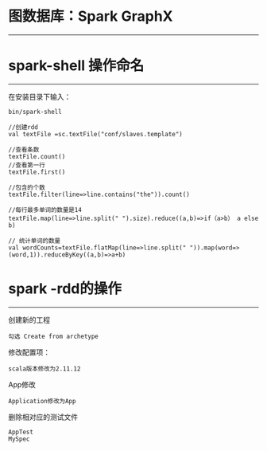 # 图数据库：Spark GraphX

---

# spark-shell 操作命名

---

在安装目录下输入：

```
bin/spark-shell
```

```
//创建rdd
val textFile =sc.textFile("conf/slaves.template")
```

```
//查看条数
textFile.count()
//查看第一行
textFile.first()

//包含的个数
textFile.filter(line=>line.contains("the")).count()

//每行最多单词的数量是14
textFile.map(line=>line.split(" ").size).reduce((a,b)=>if（a>b） a else b)

// 统计单词的数量
val wordCounts=textFile.flatMap(line=>line.split(" ")).map(word=>(word,1)).reduceByKey((a,b)=>a+b)
```

# spark -rdd的操作

---

创建新的工程

```
勾选 Create from archetype

```

修改配置项：

```
scala版本修改为2.11.12
```

App修改

```
Application修改为App
```

删除相对应的测试文件

```
AppTest
MySpec
```



